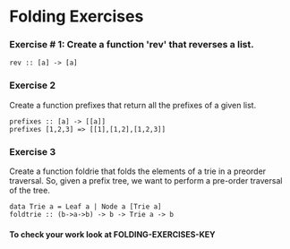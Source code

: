 # Folding Exercises 

### Exercise # 1: Create a function 'rev' that reverses a list. 

```
rev :: [a] -> [a]
```

### Exercise 2
Create a function prefixes that return all the prefixes of a given list.

```
prefixes :: [a] -> [[a]]
prefixes [1,2,3] => [[1],[1,2],[1,2,3]]
```

### Exercise 3
Create a function foldrie that folds the elements of a trie in a preorder traversal. So, given a prefix tree, we want to perform a pre-order traversal of the tree.

```
data Trie a = Leaf a | Node a [Trie a]
foldtrie :: (b->a->b) -> b -> Trie a -> b
```


#### To check your work look at FOLDING-EXERCISES-KEY